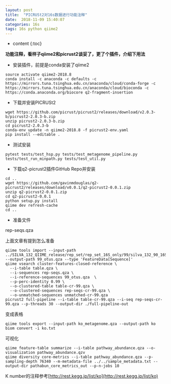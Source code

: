 ```yaml
---
layout: post
title:  "PICRUSt2对16s数据进行功能注释"
date:  2018-11-09 15:40:07     
categories: 16s
tags: 16s python qiime2
---
```


* content
{:toc}

**功能注释，看样子qiime2和picrust2谈妥了，更了个插件，介绍下用法**

* 安装插件，前提是conda安装了qiime2

```shell
source activate qiime2-2018.8
conda install -c anaconda -c defaults -c https://mirrors.tuna.tsinghua.edu.cn/anaconda/cloud/conda-forge -c https://mirrors.tuna.tsinghua.edu.cn/anaconda/cloud/bioconda -c https://conda.anaconda.org/biocore q2-fragment-insertion
```
* 下载并安装PICRUSt2


```shell
wget https://github.com/picrust/picrust2/releases/download/v2.0.3-b/picrust2-2.0.3-b.zip
unzip picrust2-2.0.3-b.zip
cd picrust2-2.0.3-b
conda-env update -n qiime2-2018.8 -f picrust2-env.yaml
pip install --editable .
```
* 测试安装

```
pytest tests/test_hsp.py tests/test_metagenome_pipeline.py tests/test_run_minpath.py tests/test_util.py
```
* 下载q2-picrust2插件GitHub Repo并安装
```shell
cd ..
wget https://github.com/gavinmdouglas/q2-picrust2/releases/download/v0.0.1/q2-picrust2-0.0.1.zip
unzip q2-picrust2-0.0.1.zip
cd q2-picrust2-0.0.1
python setup.py install
qiime dev refresh-cache
cd ..
```
* 准备文件

rep-seqs.qza


上面文章有提到怎么准备
```shell
qiime tools import --input-path ../SILVA_132_QIIME_release/rep_set/rep_set_16S_only/99/silva_132_90_16S.fna --output-path 99_otus.qza --type 'FeatureData[Sequence]'
qiime vsearch cluster-features-closed-reference \
  --i-table table.qza \
  --i-sequences rep-seqs.qza \
  --i-reference-sequences 99_otus.qza  \
  --p-perc-identity 0.99 \
  --o-clustered-table table-cr-99.qza \
  --o-clustered-sequences rep-seqs-cr-99.qza \
  --o-unmatched-sequences unmatched-cr-99.qza
picrust2 full-pipeline --i-table table-cr-99.qza --i-seq rep-seqs-cr-99.qza --p-threads 30 --output-dir ./full-pipeline-out
```
变成表格

```shell
qiime tools export --input-path ko_metagenome.qza --output-path ko
biom convert -i ko.txt

```
可视化
```shell
qiime feature-table summarize --i-table pathway_abundance.qza --o-visualization pathway_abundance.qzv
qiime diversity core-metrics --i-table pathway_abundance.qza --p-sampling-depth 76340 --m-metadata-file ../../sample_metadata.txt --output-dir pathabun_core_metrics_out --p-n-jobs 10
```
K number的注释参考[http://rest.kegg.jp/list/ko](http://rest.kegg.jp/list/ko)